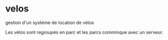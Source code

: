 velos
=====

gestion d'un système de location de vélos

Les vélos sont regroupés en parc et les parcs comminque avec un serveur.